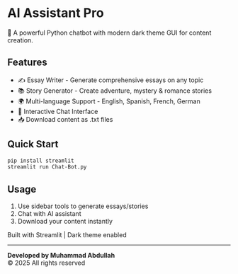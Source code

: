 # AI Assistant Pro

🤖 A powerful Python chatbot with modern dark theme GUI for content creation.

## Features
- ✍️ Essay Writer - Generate comprehensive essays on any topic
- 📚 Story Generator - Create adventure, mystery & romance stories  
- 🌍 Multi-language Support - English, Spanish, French, German
- 💬 Interactive Chat Interface
- 📥 Download content as .txt files

## Quick Start
```bash
pip install streamlit
streamlit run Chat-Bot.py
```

## Usage
1. Use sidebar tools to generate essays/stories
2. Chat with AI assistant
3. Download your content instantly

Built with Streamlit | Dark theme enabled

---
**Developed by Muhammad Abdullah**  
© 2025 All rights reserved
